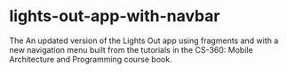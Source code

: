 # lights-out-app-with-navbar

The An updated version of the Lights Out app using fragments and with a new navigation menu built from the tutorials in the CS-360: Mobile Architecture and Programming course book.
